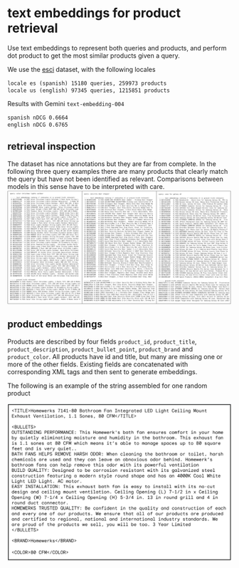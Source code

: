 
# text embeddings for product retrieval

Use text embeddings to represent both queries and products, and perform dot product to get the most similar products given a query.

We use the [esci](https://github.com/amazon-science/esci-data) dataset, with the following locales

    locale es (spanish) 15180 queries, 259973 products
    locale us (english) 97345 queries, 1215851 products

Results with Gemini `text-embedding-004`

    spanish nDCG 0.6664
    english nDCG 0.6765

## retrieval inspection

The dataset has nice annotations but they are far from complete. In the following three query examples there are many products that clearly match the query but have not been identified as relevant. Comparisons between models in this sense have to be interpreted with care.![alt text](imgs/queries.png) 

## product embeddings

Products are described by four fields `product_id`, `product_title`, `product_description`, `product_bullet_point`, `product_brand` and `product_color`. All products have id and title, but many are missing one or more of the other fields. Existing fields are concatenated with corresponding XML tags and then sent to generate embeddings. 

The following is an example of the string assembled for one random product

![alt text](imgs/product.png)
